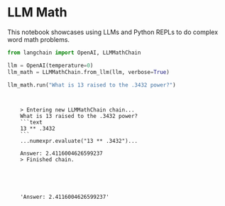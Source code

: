 # LLM Math

This notebook showcases using LLMs and Python REPLs to do complex word math problems.

<!-- WARNING: THIS FILE WAS AUTOGENERATED! DO NOT EDIT! Instead, edit the notebook w/the location & name as this file. -->


```python
from langchain import OpenAI, LLMMathChain

llm = OpenAI(temperature=0)
llm_math = LLMMathChain.from_llm(llm, verbose=True)

llm_math.run("What is 13 raised to the .3432 power?")
```

<CodeOutputBlock lang="python">

```
    
    
    > Entering new LLMMathChain chain...
    What is 13 raised to the .3432 power?
    ```text
    13 ** .3432
    ```
    ...numexpr.evaluate("13 ** .3432")...
    
    Answer: 2.4116004626599237
    > Finished chain.





    'Answer: 2.4116004626599237'
```

</CodeOutputBlock>
